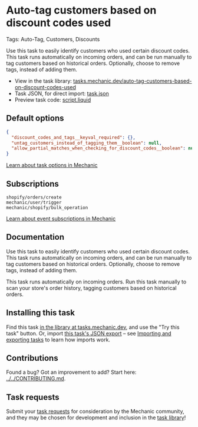 # Auto-tag customers based on discount codes used

Tags: Auto-Tag, Customers, Discounts

Use this task to easily identify customers who used certain discount codes. This task runs automatically on incoming orders, and can be run manually to tag customers based on historical orders. Optionally, choose to remove tags, instead of adding them.

* View in the task library: [tasks.mechanic.dev/auto-tag-customers-based-on-discount-codes-used](https://tasks.mechanic.dev/auto-tag-customers-based-on-discount-codes-used)
* Task JSON, for direct import: [task.json](../../tasks/auto-tag-customers-based-on-discount-codes-used.json)
* Preview task code: [script.liquid](./script.liquid)

## Default options

```json
{
  "discount_codes_and_tags__keyval_required": {},
  "untag_customers_instead_of_tagging_them__boolean": null,
  "allow_partial_matches_when_checking_for_discount_codes__boolean": null
}
```

[Learn about task options in Mechanic](https://learn.mechanic.dev/core/tasks/options)

## Subscriptions

```liquid
shopify/orders/create
mechanic/user/trigger
mechanic/shopify/bulk_operation
```

[Learn about event subscriptions in Mechanic](https://learn.mechanic.dev/core/tasks/subscriptions)

## Documentation

Use this task to easily identify customers who used certain discount codes. This task runs automatically on incoming orders, and can be run manually to tag customers based on historical orders. Optionally, choose to remove tags, instead of adding them.

This task runs automatically on incoming orders. Run this task manually to scan your store's order history, tagging customers based on historical orders.

## Installing this task

Find this task [in the library at tasks.mechanic.dev](https://tasks.mechanic.dev/auto-tag-customers-based-on-discount-codes-used), and use the "Try this task" button. Or, import [this task's JSON export](../../tasks/auto-tag-customers-based-on-discount-codes-used.json) – see [Importing and exporting tasks](https://learn.mechanic.dev/core/tasks/import-and-export) to learn how imports work.

## Contributions

Found a bug? Got an improvement to add? Start here: [../../CONTRIBUTING.md](../../CONTRIBUTING.md).

## Task requests

Submit your [task requests](https://mechanic.canny.io/task-requests) for consideration by the Mechanic community, and they may be chosen for development and inclusion in the [task library](https://tasks.mechanic.dev/)!
